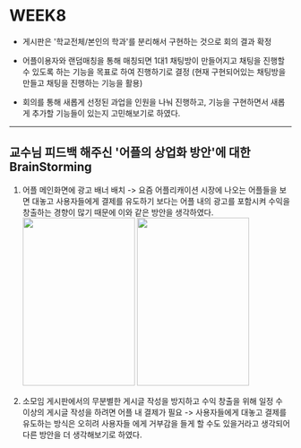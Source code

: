 # WEEK8

- 게시판은 '학교전체/본인의 학과'를 분리해서 구현하는 것으로 회의 결과 확정

- 어플이용자와 랜덤매칭을 통해 매칭되면 1대1 채팅방이 만들어지고 채팅을 진행할 수 있도록 하는 기능을 목표로 하여 진행하기로 결정
  (현재 구현되어있는 채팅방을 만들고 채팅을 진행하는 기능을 활용)

- 회의를 통해 새롭게 선정된 과업을 인원을 나눠 진행하고, 기능을 구현하면서 새롭게 추가할 기능들이 있는지 고민해보기로 하였다.
--------------------------------------------------------------------------------------------------------------------------
## 교수님 피드백 해주신 '어플의 상업화 방안'에 대한 BrainStorming
1. 어플 메인화면에 광고 배너 배치 -> 요즘 어플리캐이션 시장에 나오는 어플들을 보면 대놓고 사용자들에게 결제를 유도하기 보다는 어플 내의 광고를 포함시켜 수익을 창출하는 경향이 많기 때문에 
   이와 같은 방안을 생각하였다.
<img src="https://user-images.githubusercontent.com/29966841/116092161-88075880-a6e0-11eb-943a-b3dade7dfb53.png" width="200" height="300"> <img src="https://user-images.githubusercontent.com/29966841/116092372-b71dca00-a6e0-11eb-9633-e01611f2c1d2.png" width="200" height="300">


2. 소모임 게시판에서의 무분별한 게시글 작성을 방지하고 수익 창출을 위해 일정 수 이상의 게시글 작성을 하려면 어플 내 결제가 필요 -> 사용자들에게 대놓고 결제를 유도하는 방식은 오히려 사용자들
   에게 거부감을 들게 할 수도 있을거라고 생각되어 다른 방안을 더 생각해보기로 하였다.
